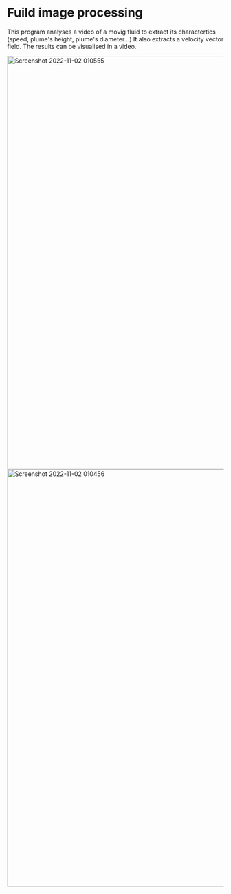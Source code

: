 # Fuild image processing

This program analyses a video of a movig fluid to extract its charactertics (speed, plume's height, plume's diameter...)
It also extracts a velocity vector field. The results can be visualised in a video.

<img width="960" alt="Screenshot 2022-11-02 010555" src="https://user-images.githubusercontent.com/71883623/199364866-c9656f96-c2ab-4be5-b433-789165ced71d.png">
<img width="970" alt="Screenshot 2022-11-02 010456" src="https://user-images.githubusercontent.com/71883623/199364870-c4dfaf87-6fe8-434d-a7ba-90153e0f8a77.png">
